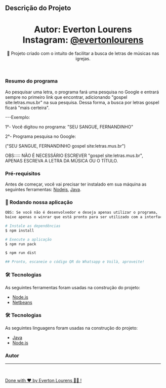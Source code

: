 ## Descrição do Projeto

<p align="center"></p>
<h1 align="center">
    Autor: Everton Lourens
    <br>
    Instagram: <a href="https://www.instagram.com/evertonlourens/">@evertonlourens</a>
</h1>
<p align="center">🚀 Projeto criado com o intuito de facilitar a busca de letras de músicas nas igrejas.</p>
<br>

### Resumo do programa

Ao pesquisar uma letra, o programa fará uma pesquisa no
Google e entrará sempre no primeiro link que encontrar,
adicionando "gospel site:letras.mus.br" na sua pesquisa.
Dessa forma, a busca por letras gospel ficará "mais certeira".

---Exemplo:

1°- Você digitou no programa: "SEU SANGUE, FERNANDINHO"

2°- Programa pesquisa no Google:

("SEU SANGUE, FERNANDINHO gospel site:letras.mus.br")

OBS:::::
NÃO É NECESSÁRIO ESCREVER "gospel site:letras.mus.br",
APENAS ESCREVA A LETRA DA MÚSICA OU O TÍTULO.

### Pré-requisitos

Antes de começar, você vai precisar ter instalado em sua máquina as seguintes ferramentas:
[Nodejs](https://nodejs.org/dist/v18.16.0/node-v18.16.0-x64.msi), [Java](https://download.oracle.com/java/20/latest/jdk-20_windows-x64_bin.msi).

### 🎲 Rodando nossa aplicação

```bash
OBS: Se você não é desenvolvedor e deseja apenas utilizar o programa,
baixe apenas o winrar que está pronto para ser utilizado com a interface.

# Instale as dependências
$ npm install

# Execute a aplicação
$ npm run pack

$ npm run dist

## Pronto, escaneie o código QR do Whatsapp e Voilà, aproveite!
```

### 🛠 Tecnologias

As seguintes ferramentas foram usadas na construção do projeto:

- [Node.js](https://nodejs.org/en/)
- [Netbeans](https://netbeans.apache.org/)

### 🛠 Tecnologias

As seguintes linguagens foram usadas na construção do projeto:

- [Java](https://pt.wikipedia.org/wiki/Java_(linguagem_de_programa%C3%A7%C3%A3o))
- [Node.js](https://en.wikipedia.org/wiki/Node.js)

### Autor

---

<a href="https://github.com/Everton-Lourens/">
 <br />

Done with ❤️ by Everton Lourens 👋🏽 !
